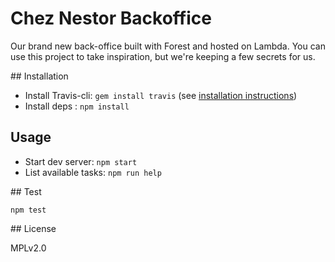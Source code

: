 # Chez Nestor Backoffice

Our brand new back-office built with Forest and hosted on Lambda.
You can use this project to take inspiration, but we're keeping a few secrets for us.

## Installation

- Install Travis-cli: `gem install travis` (see [installation instructions](https://github.com/travis-ci/travis.rb#installation))
- Install deps : `npm install`

## Usage

- Start dev server: `npm start`
- List available tasks: `npm run help`

## Test

`npm test`

## License

MPLv2.0
